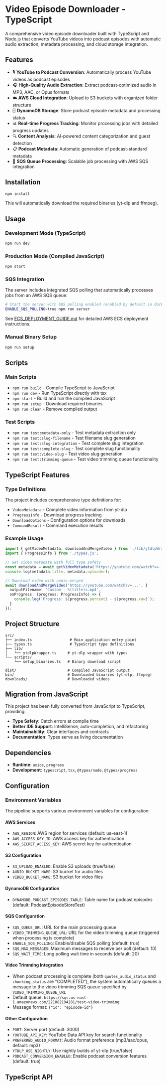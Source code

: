 # Video Episode Downloader - TypeScript

A comprehensive video episode downloader built with TypeScript and Node.js that converts YouTube videos into podcast episodes with automatic audio extraction, metadata processing, and cloud storage integration.

## Features

- 🎙️ **YouTube to Podcast Conversion**: Automatically process YouTube videos as podcast episodes
- 🎧 **High-Quality Audio Extraction**: Extract podcast-optimized audio in MP3, AAC, or Opus formats
- ☁️ **AWS Cloud Integration**: Upload to S3 buckets with organized folder structure
- 🗄️ **DynamoDB Storage**: Store podcast episode metadata and processing status
- 📊 **Real-time Progress Tracking**: Monitor processing jobs with detailed progress updates
- 🔍 **Content Analysis**: AI-powered content categorization and guest detection
- 📋 **Podcast Metadata**: Automatic generation of podcast-standard metadata
- 🌊 **SQS Queue Processing**: Scalable job processing with AWS SQS integration

## Installation

```bash
npm install
```

This will automatically download the required binaries (yt-dlp and ffmpeg).

## Usage

### Development Mode (TypeScript)

```bash
npm run dev
```

### Production Mode (Compiled JavaScript)

```bash
npm start
```

### SQS Integration

The server includes integrated SQS polling that automatically processes jobs from an AWS SQS queue:

```bash
# Start the server with SQS polling enabled (enabled by default in docker-compose)
ENABLE_SQS_POLLING=true npm run server
```

See [ECS_DEPLOYMENT_GUIDE.md](ECS_DEPLOYMENT_GUIDE.md) for detailed AWS ECS deployment instructions.

### Manual Binary Setup

```bash
npm run setup
```

## Scripts

### Main Scripts
- `npm run build` - Compile TypeScript to JavaScript
- `npm run dev` - Run TypeScript directly with tsx
- `npm start` - Build and run the compiled JavaScript
- `npm run setup` - Download required binaries
- `npm run clean` - Remove compiled output

### Test Scripts
- `npm run test:metadata-only` - Test metadata extraction only
- `npm run test:slug-filename` - Test filename slug generation
- `npm run test:slug-integration` - Test complete slug integration
- `npm run test:complete-slug` - Test complete slug functionality
- `npm run test:video-slug` - Test video slug generation
- `npm run test:trimming-queue` - Test video trimming queue functionality

## TypeScript Features

### Type Definitions

The project includes comprehensive type definitions for:

- `VideoMetadata` - Complete video information from yt-dlp
- `ProgressInfo` - Download progress tracking
- `DownloadOptions` - Configuration options for downloads
- `CommandResult` - Command execution results

### Example Usage

```typescript
import { getVideoMetadata, downloadAndMergeVideo } from './lib/ytdlpWrapper.js';
import { ProgressInfo } from './types.js';

// Get video metadata with full type safety
const metadata = await getVideoMetadata('https://youtube.com/watch?v=...');
console.log(metadata.title, metadata.uploader);

// Download video with audio merged
await downloadAndMergeVideo('https://youtube.com/watch?v=...', {
  outputFilename: 'Custom - %(title)s.mp4',
  onProgress: (progress: ProgressInfo) => {
    console.log(`Progress: ${progress.percent} - ${progress.raw}`);
  }
});
```

## Project Structure

```
src/
├── index.ts                 # Main application entry point
├── types.ts                 # TypeScript type definitions
├── lib/
│   └── ytdlpWrapper.ts     # yt-dlp wrapper with types
└── scripts/
    └── setup_binaries.ts   # Binary download script

dist/                       # Compiled JavaScript output
bin/                        # Downloaded binaries (yt-dlp, ffmpeg)
downloads/                  # Downloaded videos
```

## Migration from JavaScript

This project has been fully converted from JavaScript to TypeScript, providing:

- **Type Safety**: Catch errors at compile time
- **Better IDE Support**: IntelliSense, auto-completion, and refactoring
- **Maintainability**: Clear interfaces and contracts
- **Documentation**: Types serve as living documentation

## Dependencies

- **Runtime**: `axios`, `progress`
- **Development**: `typescript`, `tsx`, `@types/node`, `@types/progress`

## Configuration

### Environment Variables

The pipeline supports various environment variables for configuration:

#### AWS Services

- `AWS_REGION`: AWS region for services (default: us-east-1)
- `AWS_ACCESS_KEY_ID`: AWS access key for authentication
- `AWS_SECRET_ACCESS_KEY`: AWS secret key for authentication

#### S3 Configuration

- `S3_UPLOAD_ENABLED`: Enable S3 uploads (true/false)
- `AUDIO_BUCKET_NAME`: S3 bucket for audio files
- `VIDEO_BUCKET_NAME`: S3 bucket for video files

#### DynamoDB Configuration

- `DYNAMODB_PODCAST_EPISODES_TABLE`: Table name for podcast episodes (default: PodcastEpisodeStoreTest)

#### SQS Configuration

- `SQS_QUEUE_URL`: URL for the main processing queue
- `VIDEO_TRIMMING_QUEUE_URL`: URL for the video trimming queue (triggered when processing is complete)
- `ENABLE_SQS_POLLING`: Enable/disable SQS polling (default: true)
- `SQS_MAX_MESSAGES`: Maximum messages to receive per poll (default: 10)
- `SQS_WAIT_TIME`: Long polling wait time in seconds (default: 20)

#### Video Trimming Integration

- When podcast processing is complete (both `quotes_audio_status` and `chunking_status` are "COMPLETED"), the system automatically queues a message to the video trimming SQS queue specified by `VIDEO_TRIMMING_QUEUE_URL`
- Default queue: `https://sqs.us-east-1.amazonaws.com/221082194281/test-video-trimming`
- Message format: `{"id": "episode-id"}`

#### Other Configuration

- `PORT`: Server port (default: 3000)
- `YOUTUBE_API_KEY`: YouTube Data API key for search functionality
- `PREFERRED_AUDIO_FORMAT`: Audio format preference (mp3/aac/opus, default: mp3)
- `YTDLP_USE_NIGHTLY`: Use nightly builds of yt-dlp (true/false)
- `PODCAST_CONVERSION_ENABLED`: Enable podcast conversion features (default: true)

## TypeScript API
